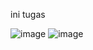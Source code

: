 ini tugas

![image](https://github.com/hdpdndi/den/assets/135584710/45e43e95-cb15-4ccf-9109-9305a898cc69)
![image](https://github.com/hdpdndi/den/assets/135584710/be8c504b-4395-4aae-90f8-887f383b358c)
